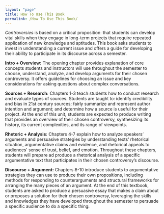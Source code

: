 ```yaml
---
layout: "page"
title: How To Use This Book
permalink: /How To Use This Book/
---
```


<i>Controversies</i> is based on a critical proposition: that students can develop vital skills when they engage in long-term projects that require repeated application of new knowledge and aptitudes. This book asks students to invest in understanding a current issue and offers a guide for developing their ability to participate in its discourse across a semester. 

**Intro + Overview:** 
The opening chapter provides explanation of core concepts students and instructors will use throughout the semester to choose, understand, analyze, and develop arguments for their chosen controversy. It offers guidelines for choosing an issue and key considerations for asking questions about complex conversations.

**Sources + Research:** 
Chapters 1-3 teach students how to conduct research and evaluate types of sources.  Students are taught to: identify credibility and bias in 21st century sources; fairly summarize and represent author intention and argument; and determine how a source is useful for their project. At the end of this unit, students are expected to produce writing that provides an overview of their chosen controversy, synthesizing its history, its current complexities, and its range of viewpoints.

**Rhetoric + Analysis:** 
Chapters 4-7 explain how to analyze speakers’ arguments and persuasive strategies by understanding texts’ rhetorical situation, argumentative claims and evidence, and rhetorical appeals to audiences' sense of trust, belief, and emotion. Throughout these chapters, students will prepare ad produce a rhetorical analysis of a specific argumentative text that participates in their chosen controversy’s discourse.

**Discourse + Argument:** 
Chapters 8-10 introduce students to argumentative strategies they can use to produce their own propositions, including methods for responding to counterarguments and structural frameworks for arranging the many pieces of an argument. At the end of this textbook, students are asked to produce a persuasive essay that makes a claim about or proposes a solution for their chosen controversy, leveraging the skills and knowledges they have developed throughout the semester to persuade a specific audience to do a specific thing. 
